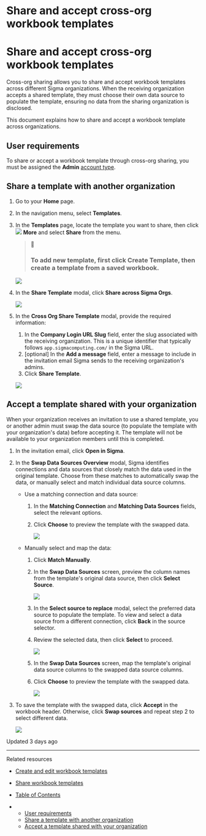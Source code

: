 # Share and accept cross-org workbook templates

# Share and accept cross-org workbook templates

Cross-org sharing allows you to share and accept workbook templates across different Sigma organizations. When the receiving organization accepts a shared template, they must choose their own data source to populate the template, ensuring no data from the sharing organization is disclosed.

This document explains how to share and accept a workbook template across organizations.

## User requirements

To share or accept a workbook template through cross-org sharing, you must be assigned the **Admin** [account type](/docs/license-and-account-type-overview).

## Share a template with another organization

1. Go to your **Home** page.
2. In the navigation menu, select **Templates**.
3. In the **Templates** page, locate the template you want to share, then click ![](https://sigma-docs-screenshots.s3.us-west-2.amazonaws.com/Icons/more.svg) **More** and select **Share** from the menu.

   > 📘
   >
   > ### To add new template, first click **Create Template**, then create a template from a saved workbook.

   ![](https://sigma-docs-screenshots.s3.us-west-2.amazonaws.com/Admin/Share+and+accept+cross-org+workbook+templates/cross-org-wb-template_share.png)
4. In the **Share Template** modal, click **Share across Sigma Orgs**.

   ![](https://sigma-docs-screenshots.s3.us-west-2.amazonaws.com/Admin/Share+and+accept+cross-org+workbook+templates/cross-org-wb-template_share-across-sigma-orgs.png)
5. In the **Cross Org Share Template** modal, provide the required information:

   1. In the **Company Login URL Slug** field, enter the slug associated with the receiving organization. This is a unique identifier that typically follows `app.sigmacomputing.com/` in the Sigma URL.
   2. [optional] In the **Add a message** field, enter a message to include in the invitation email Sigma sends to the receiving organization's admins.
   3. Click **Share Template**.

   ![](https://sigma-docs-screenshots.s3.us-west-2.amazonaws.com/Admin/Share+and+accept+cross-org+workbook+templates/cross-org-wb-template_share-template.png)

## Accept a template shared with your organization

When your organization receives an invitation to use a shared template, you or another admin must swap the data source (to populate the template with your organization's data) before accepting it. The template will not be available to your organization members until this is completed.

1. In the invitation email, click **Open in Sigma**.
2. In the **Swap Data Sources Overview** modal, Sigma identifies connections and data sources that closely match the data used in the original template. Choose from these matches to automatically swap the data, or manually select and match individual data source columns.

   * Use a matching connection and data source:

     1. In the **Matching Connection** and **Matching Data Sources** fields, select the relevant options.
     2. Click **Choose** to preview the template with the swapped data.

        ![](https://sigma-docs-screenshots.s3.us-west-2.amazonaws.com/Admin/Share+and+accept+cross-org+workbook+templates/cross-org-wb-template_swap-data-sources-overview.png)
   * Manually select and map the data:

     1. Click **Match Manually**.
     2. In the **Swap Data Sources** screen, preview the column names from the template's original data source, then click **Select Source**.

        ![](https://sigma-docs-screenshots.s3.us-west-2.amazonaws.com/Admin/Share+and+accept+cross-org+workbook+templates/cross-org-wb-template_review-current-source.png)
     3. In the **Select source to replace** modal, select the preferred data source to populate the template. To view and select a data source from a different connection, click **Back** in the source selector.
     4. Review the selected data, then click **Select** to proceed.

        ![](https://sigma-docs-screenshots.s3.us-west-2.amazonaws.com/Admin/Share+and+accept+cross-org+workbook+templates/cross-org-wb-template_select-data-source.png)
     5. In the **Swap Data Sources** screen, map the template's original data source columns to the swapped data source columns.
     6. Click **Choose** to preview the template with the swapped data.

        ![](https://sigma-docs-screenshots.s3.us-west-2.amazonaws.com/Admin/Share+and+accept+cross-org+workbook+templates/cross-org-wb-template_manually-match-columns.png)
3. To save the template with the swapped data, click **Accept** in the workbook header. Otherwise, click **Swap sources** and repeat step 2 to select different data.

   ![](https://sigma-docs-screenshots.s3.us-west-2.amazonaws.com/Admin/Share+and+accept+cross-org+workbook+templates/cross-org-wb-template_accept.png)

Updated 3 days ago

---

Related resources

* [Create and edit workbook templates](/docs/create-and-edit-workbook-templates)
* [Share workbook templates](/docs/share-workbook-templates)

* [Table of Contents](#)
* + [User requirements](#user-requirements)
  + [Share a template with another organization](#share-a-template-with-another-organization)
  + [Accept a template shared with your organization](#accept-a-template-shared-with-your-organization)
